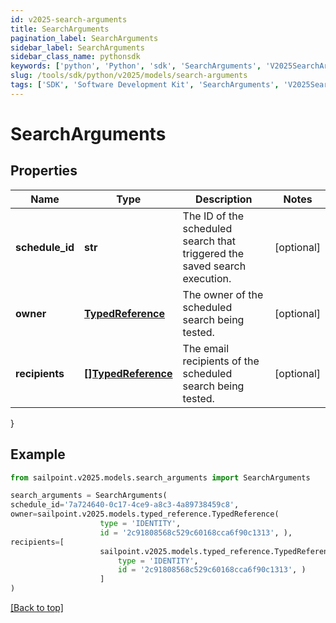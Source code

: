 ```yaml
---
id: v2025-search-arguments
title: SearchArguments
pagination_label: SearchArguments
sidebar_label: SearchArguments
sidebar_class_name: pythonsdk
keywords: ['python', 'Python', 'sdk', 'SearchArguments', 'V2025SearchArguments'] 
slug: /tools/sdk/python/v2025/models/search-arguments
tags: ['SDK', 'Software Development Kit', 'SearchArguments', 'V2025SearchArguments']
---
```


# SearchArguments


## Properties

Name | Type | Description | Notes
------------ | ------------- | ------------- | -------------
**schedule_id** | **str** | The ID of the scheduled search that triggered the saved search execution.  | [optional] 
**owner** | [**TypedReference**](typed-reference) | The owner of the scheduled search being tested.  | [optional] 
**recipients** | [**[]TypedReference**](typed-reference) | The email recipients of the scheduled search being tested.  | [optional] 
}

## Example

```python
from sailpoint.v2025.models.search_arguments import SearchArguments

search_arguments = SearchArguments(
schedule_id='7a724640-0c17-4ce9-a8c3-4a89738459c8',
owner=sailpoint.v2025.models.typed_reference.TypedReference(
                    type = 'IDENTITY', 
                    id = '2c91808568c529c60168cca6f90c1313', ),
recipients=[
                    sailpoint.v2025.models.typed_reference.TypedReference(
                        type = 'IDENTITY', 
                        id = '2c91808568c529c60168cca6f90c1313', )
                    ]
)

```
[[Back to top]](#) 

